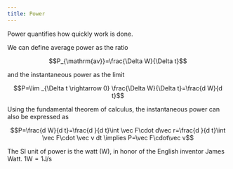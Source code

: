 ```yaml
---
title: Power
---
```


Power quantifies how quickly work is done.

We can define average power as the ratio

$$P_{\mathrm{av}}=\frac{\Delta W}{\Delta t}$$

and the instantaneous power as the limit

$$P=\lim _{\Delta t \rightarrow 0} \frac{\Delta W}{\Delta t}=\frac{d W}{d t}$$

Using the fundamental theorem of calculus, the instantaneous power can also be expressed as

$$P=\frac{d W}{d t}=\frac{d }{d t}\int \vec F\cdot d\vec r=\frac{d }{d t}\int \vec F\cdot \vec v dt \implies P=\vec F\cdot\vec v$$

The SI unit of power is the watt (W), in honor of the English inventor James Watt. $1 \mathrm{W}=1 \mathrm{J} / \mathrm{s}$
